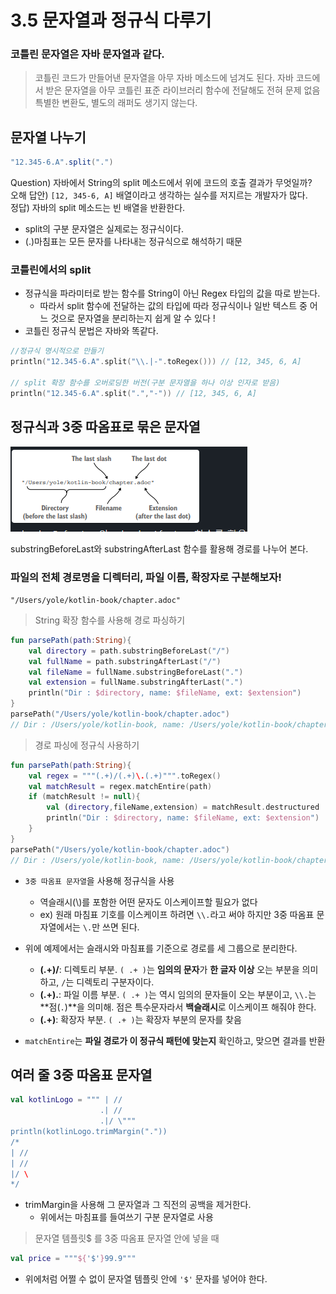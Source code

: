 # 3.5 문자열과 정규식 다루기
### 코틀린 문자열은 자바 문자열과 같다. 

> 코틀린 코드가 만들어낸 문자열을 아무 자바 메소드에 넘겨도 된다.
> 자바 코드에서 받은 문자열을 아무 코틀린 표준 라이브러리 함수에 전달해도 전혀 문제 없음
> 특별한 변환도, 별도의 래퍼도 생기지 않는다.

## 문자열 나누기

```java
"12.345-6.A".split(".")
```

Question) 자바에서 String의 split 메소드에서 위에 코드의 호출 결과가 무엇일까?<br>
오해 답안) `[12, 345-6, A]` 배열이라고 생각하는 실수를 저지르는 개발자가 많다.<br>
정답) 자바의 split 메소드는 빈 배열을 반환한다.
- split의 구분 문자열은 실제로는 정규식이다.
- (.)마침표는 모든 문자를 나타내는 정규식으로 해석하기 때문

### 코틀린에서의 split

- 정규식을 파라미터로 받는 함수를 String이 아닌 Regex 타입의 값을 따로 받는다. 
	- 따라서 split 함수에 전달하는 값의 타입에 따라 정규식이나 일반 텍스트 중 어느 것으로 문자열을 분리하는지 쉽게 알 수 있다 !
- 코틀린 정규식 문법은 자바와 똑같다. 

```kotlin
//정규식 명시적으로 만들기
println("12.345-6.A".split("\\.|-".toRegex())) // [12, 345, 6, A] 

// split 확장 함수를 오버로딩한 버전(구분 문자열을 하나 이상 인자로 받음)
println("12.345-6.A".split(".","-")) // [12, 345, 6, A] 

```

## 정규식과 3중 따옴표로 묶은 문자열
![alt text](image-2.png)

substringBeforeLast와 substringAfterLast 함수를 활용해 경로를 나누어 본다. 

###  파일의 전체 경로명을 디렉터리, 파일 이름, 확장자로 구분해보자!

`"/Users/yole/kotlin-book/chapter.adoc"`

>String 확장 함수를 사용해 경로 파싱하기

```kotlin
fun parsePath(path:String){
	val directory = path.substringBeforeLast("/")
	val fullName = path.substringAfterLast("/")
	val fileName = fullName.substringBeforeLast(".")
	val extension = fullName.substringAfterLast(".")
	println("Dir : $directory, name: $fileName, ext: $extension")
}
parsePath("/Users/yole/kotlin-book/chapter.adoc")
// Dir : /Users/yole/kotlin-book, name: /Users/yole/kotlin-book/chapter, ext: adoc
```

> 경로 파싱에 정규식 사용하기

```kotlin
fun parsePath(path:String){
	val regex = """(.+)/(.+)\.(.+)""".toRegex()
	val matchResult = regex.matchEntire(path)
	if (matchResult != null){
		val (directory,fileName,extension) = matchResult.destructured
		println("Dir : $directory, name: $fileName, ext: $extension")
	}
}
parsePath("/Users/yole/kotlin-book/chapter.adoc")
// Dir : /Users/yole/kotlin-book, name: /Users/yole/kotlin-book/chapter, ext: adoc
```

- `3중 따옴표 문자열`을 사용해 정규식을 사용
	- 역슬래시(\\)를 포함한 어떤 문자도 이스케이프할 필요가 없다
	- ex) 원래 마침표 기호를 이스케이프 하려면 `\\.`라고 써야 하지만 3중 따옴표 문자열에서는 `\.`만 쓰면 된다.

- 위에 예제에서는 슬래시와 마침표를 기준으로 경로를 세 그룹으로 분리한다.
	- **(.+)/**: 디렉토리 부분. `( .+ )`는 **임의의 문자**가 **한 글자 이상** 오는 부분을 의미하고, `/`는 디렉토리 구분자이다.
	- **(.+).**: 파일 이름 부분. `( .+ )`는 역시 임의의 문자들이 오는 부분이고, `\\.`는 **점(`.`)**을 의미해. 점은 특수문자라서 **백슬래시**로 이스케이프 해줘야 한다.
	- **(.+)**: 확장자 부분. `( .+ )`는 확장자 부분의 문자를 찾음

- `matchEntire`는 **파일 경로가 이 정규식 패턴에 맞는지** 확인하고, 맞으면 결과를 반환

## 여러 줄 3중 따옴표 문자열

```kotlin
val kotlinLogo = """ | //
					.| //
					.|/ \"""
println(kotlinLogo.trimMargin("."))
/*
| // 
| // 
|/ \
*/
```

- trimMargin을 사용해 그 문자열과 그 직전의 공백을 제거한다. 
	- 위에서는 마침표를 들여쓰기 구분 문자열로 사용

> 문자열 템플릿$ 를 3중 따옴표 문자열 안에 넣을 때

```kotlin
val price = """${'$'}99.9"""
```
- 위에처럼 어쩔 수 없이 문자열 템플릿 안에 `'$'` 문자를 넣어야 한다.

